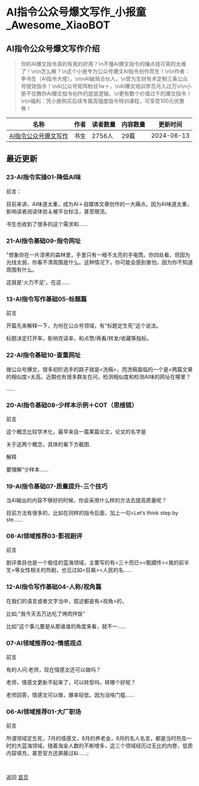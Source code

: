 # AI指令公众号爆文写作_小报童_Awesome_XiaoBOT

## AI指令公众号爆文写作介绍
> 你的AI爆文指令真的有我的好用？\n不懂AI爆文指令的赚点钱可真的太难了！\n\n怎么解？\n这个小册专为公众号爆文AI指令创作而生！\n\n作者：李书生（AI指令大佬）。\n\nAI破局合伙人，\n曾为生财有术定制三条公众号提效指令！\nAI公众号矩阵粉丝1w＋，\nAI爆文培训学员月入过万\n\n小册不仅教你AI爆文指令创作的底层逻辑，\n更有数个价值过千的爆文指令！\n\n福利：凭小册购买后续专属高强度指令特训课程，可享受100元优惠券！  
  


|名称|作者|读者数量|内容数量|更新时间|
|---|---|---|---|---|
|[AI指令公众号爆文写作](https://xiaobot.net/p/RL558236?refer=0b133df9-27dc-423b-8101-639049001c13)|书生|2756人|29篇|2024-06-13|

## 最近更新
### 23-AI指令实操01-降低AI味

前言：

目前来讲，AI味道太重，成为AI＋自媒体文章创作的一大痛点。因为AI味道太重，影响读者阅读体验＆被平台标注，甚至限流。

书生也收到了很多的这个需求和......

### 21-AI指令基础09-指令网址

"想象你在一片漆黑的森林里，手里只有一根不太亮的手电筒。你四处看，但因为光线太弱，你看不清周围是什么。这种情况下，你可能会感到害怕，因为你不知道周围有什么。

这就是'火力不足'。在这......

### 13-AI指令写作基础05-标题篇

前言

开篇先来解释一下，为何在公众号领域，有"标题定生死”这个说法。

标题决定打开率，影响完读率，和点赞/再看/转发/收藏等指标。

### 22-AI指令基础10-查重网址

做公众号爆文，很多初阶选手的路子就是<洗稿>，而洗稿面临的一个是<两篇文章的相似度>太高。近期也有很多群友在问，检测相似度和检测AI味的网址在哪里？

......

### 20-AI指令基础08-少样本示例＋COT（思维链）

前言

这个概念比较学术化，最早来自一篇某篇论文，论文的名字是

关于这两个概念，具体的看下方截图.

解释

要理解“少样本......

### 19-AI指令基础07-质量提升-三个技巧

当AI输出的内容不够好的时候，你会采用什么样的方法去提高质量呢？

目前方法有很多的，比如在同样的指令后面，加上一句<Let’s think step by ste......

### 08-AI领域推荐03-影视剧评

前言

剧评类目也是一个极佳的蓝海领域，主要写的有<三十而已><甄嬛传><我的前半生>等女性相关的热剧，也见过如<狂飙><人民的名......

### 12-AI指令写作基础04-人称/视角篇

在我们的语言或者文字当中，叙述都是有<视角>的，

比如;"我今天去万达吃了烤肉拌饭“

比如"这个事儿要是从那谁谁的角度来看，就不一......

### 07-AI领域推荐02-情感观点

前言

有的人问:老师，现在情感文还可以做吗？

老师，情感文更新不起来了，可以转型吗，转哪个好呢？

老师回答，情感文可以做，爆率较低，因为没啥门槛......

### 06-AI领域推荐01-大厂职场

前言

所谓领域定生死，7月的情感文，8月的养老金，9月的名人名言，都是当时热及一时的大蓝海领域，随着淘金人数的不断增多，这三个领域经历过无比的内卷，低质内容填充，甚至官方还屏蔽过&l......;


<a href="https://github.com/Reno9527/awesome-xiaobot" style="color: white; text-decoration: none;">awesome-xiaobot</a>

返回 [首页](../README.md)
